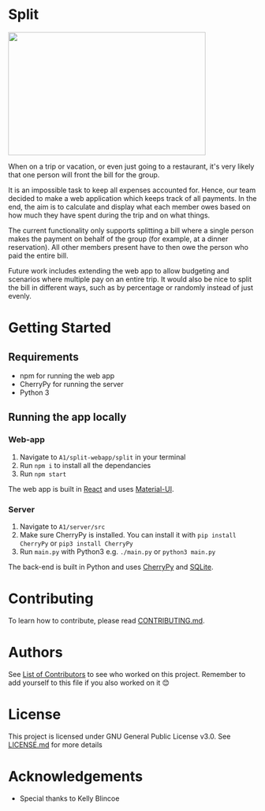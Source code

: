 # Split
<img src="https://i.imgur.com/qXONyae.jpg" width="400" height="250" /> 

When on a trip or vacation, or even just going to a restaurant, it's very likely that one person will front the bill for the group.

It is an impossible task to keep all expenses accounted for. Hence, our team decided to make a web application which keeps track of all payments. In the end, the aim is to calculate and display what each member owes based on how much they have spent during the trip and on what things.

The current functionality only supports splitting a bill where a single person makes the payment on behalf of the group (for example, at a dinner reservation). All other members present have to then owe the person who paid the entire bill.

Future work includes extending the web app to allow budgeting and scenarios where multiple pay on an entire trip. It would also be nice to split the bill in different ways, such as by percentage or randomly instead of just evenly.

# Getting Started

## Requirements
* npm for running the web app
* CherryPy for running the server
* Python 3

## Running the app locally

### Web-app
1. Navigate to `A1/split-webapp/split` in your terminal
2. Run `npm i` to install all the dependancies
3. Run `npm start`

The web app is built in [React](https://reactjs.org/) and uses [Material-UI](https://material-ui.com/).

### Server
1. Navigate to `A1/server/src`
2. Make sure CherryPy is installed. You can install it with `pip install CherryPy` or `pip3 install CherryPy`
3. Run `main.py` with Python3 e.g. `./main.py` or `python3 main.py`

The back-end is built in Python and uses [CherryPy](https://cherrypy.org/) and [SQLite](https://www.sqlite.org/index.html).

# Contributing
To learn how to contribute, please read [CONTRIBUTING.md](https://github.com/SOFTENG701G1/A1/blob/master/CONTRIBUTING.md).

# Authors
See [List of Contributors](https://github.com/SOFTENG701G1/A1/wiki/List-of-contributors) to see who worked on this project. Remember to add yourself to this file if you also worked on it :blush:    

# License
This project is licensed under GNU General Public License v3.0. See [LICENSE.md](https://github.com/SOFTENG701G1/A1/blob/master/LICENSE.md) for more details

# Acknowledgements
* Special thanks to Kelly Blincoe
